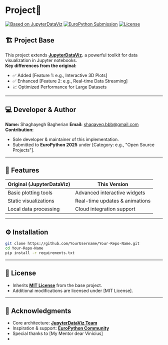 # Project🌟


[![Based on JupyterDataViz](https://img.shields.io/badge/Based%20on-JupyterDataViz-2ea44f?style=flat&logo=github)](https://github.com/JupyterDataViz)
[![EuroPython Submission](https://img.shields.io/badge/Submitted%20to-EuroPython-0078D4?logo=python&labelColor=white)](https://www.europython-society.org/)
[![License](https://img.shields.io/badge/License-MIT-blue.svg)](LICENSE)

## 🏗️ Project Base  
This project extends **[JupyterDataViz](https://github.com/JupyterDataViz)**، a powerful toolkit for data visualization in Jupyter notebooks.  
**Key differences from the original:**  
- ✅ Added [Feature 1: e.g., Interactive 3D Plots]  
- ✅ Enhanced [Feature 2: e.g., Real-time Data Streaming]  
- 📈 Optimized Performance for Large Datasets  

---

## 💻 Developer & Author  
**Name:** Shaghayegh Bagherian
**Email:** shaqayeq.bbb@gmail.com 
**Contribution:**  
- Sole developer & maintainer of this implementation.  
- Submitted to **EuroPython 2025** under [Category: e.g., "Open Source Projects"].  

---

## 🚀 Features  
| Original (JupyterDataViz) | This Version |  
|---------------------------|--------------|  
| Basic plotting tools | Advanced interactive widgets |  
| Static visualizations | Real-time updates & animations |  
| Local data processing | Cloud integration support |  

---

## ⚙️ Installation  
```bash
git clone https://github.com/YourUsername/Your-Repo-Name.git
cd Your-Repo-Name
pip install -r requirements.txt
```

---

## 📜 License  
- Inherits **[MIT License](https://github.com/JupyterDataViz/blob/main/LICENSE)** from the base project.  
- Additional modifications are licensed under [MIT License].  

---

## 🙌 Acknowledgments  
- Core architecture: **[JupyterDataViz Team](https://github.com/JupyterDataViz)**  
- Inspiration & support: **[EuroPython Community](https://www.europython-society.org/)**  
- Special thanks to [My Mentor dear Vinícius]
- 
